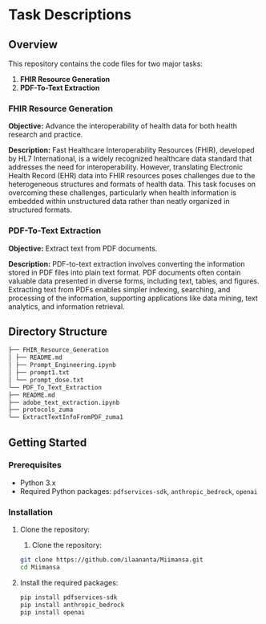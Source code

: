 # Task Descriptions

## Overview

This repository contains the code files for two major tasks:

1. **FHIR Resource Generation**
2. **PDF-To-Text Extraction**

### FHIR Resource Generation

**Objective:** Advance the interoperability of health data for both health research and practice.

**Description:** Fast Healthcare Interoperability Resources (FHIR), developed by HL7 International, is a widely recognized healthcare data standard that addresses the need for interoperability. However, translating Electronic Health Record (EHR) data into FHIR resources poses challenges due to the heterogeneous structures and formats of health data. This task focuses on overcoming these challenges, particularly when health information is embedded within unstructured data rather than neatly organized in structured formats.

### PDF-To-Text Extraction

**Objective:** Extract text from PDF documents.

**Description:** PDF-to-text extraction involves converting the information stored in PDF files into plain text format. PDF documents often contain valuable data presented in diverse forms, including text, tables, and figures. Extracting text from PDFs enables simpler indexing, searching, and processing of the information, supporting applications like data mining, text analytics, and information retrieval.

## Directory Structure

```bash
├── FHIR_Resource_Generation
│ ├── README.md
│ ├── Prompt_Engineering.ipynb
│ ├── prompt1.txt
│ └── prompt_dose.txt
└── PDF_To_Text_Extraction
├── README.md
├── adobe_text_extraction.ipynb
├── protocols_zuma
└── ExtractTextInfoFromPDF_zuma1
```
## Getting Started

### Prerequisites

- Python 3.x
- Required Python packages: `pdfservices-sdk`, `anthropic_bedrock`, `openai`

### Installation

1. Clone the repository:
    1. Clone the repository:
    ```bash
    git clone https://github.com/ilaananta/Miimansa.git
    cd Miimansa
    ```

2. Install the required packages:
    ```bash
    pip install pdfservices-sdk
    pip install anthropic_bedrock
    pip install openai
    ```






